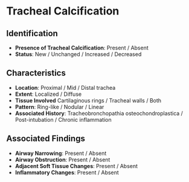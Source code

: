 
# Tracheal Calcification

## Identification

- **Presence of Tracheal Calcification**: Present / Absent
- **Status**: New / Unchanged / Increased / Decreased

## Characteristics

- **Location**: Proximal / Mid / Distal trachea
- **Extent**: Localized / Diffuse
- **Tissue Involved** Cartilaginous rings / Tracheal walls / Both
- **Pattern**: Ring-like / Nodular / Linear
- **Associated History**: Tracheobronchopathia osteochondroplastica / Post-intubation / Chronic inflammation

## Associated Findings

- **Airway Narrowing**: Present / Absent
- **Airway Obstruction**: Present / Absent
- **Adjacent Soft Tissue Changes**: Present / Absent
- **Inflammatory Changes**: Present / Absent
